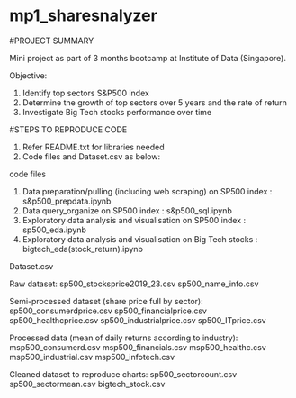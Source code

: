 # mp1_sharesnalyzer
#PROJECT SUMMARY

Mini project as part of 3 months bootcamp at Institute of Data (Singapore). 

Objective: 
1. Identify top sectors S&P500 index
2. Determine the growth of top sectors over 5 years and the rate of return
3. Investigate Big Tech stocks performance over time

#STEPS TO REPRODUCE CODE

1. Refer README.txt for libraries needed
2. Code files and Dataset.csv as below:

code files

1. Data preparation/pulling (including web scraping) on SP500 index : s&p500_prepdata.ipynb
2. Data query_organize on SP500 index : s&p500_sql.ipynb
3. Exploratory data analysis and visualisation on SP500 index : sp500_eda.ipynb
4. Exploratory data analysis and visualisation on Big Tech stocks : bigtech_eda(stock_return).ipynb

Dataset.csv

Raw dataset: 
sp500_stocksprice2019_23.csv
sp500_name_info.csv

Semi-processed dataset (share price full by sector):
sp500_consumerdprice.csv
sp500_financialprice.csv
sp500_healthcprice.csv
sp500_industrialprice.csv
sp500_ITprice.csv

Processed data (mean of daily returns according to industry): 
msp500_consumerd.csv
msp500_financials.csv
msp500_healthc.csv
msp500_industrial.csv
msp500_infotech.csv

Cleaned dataset to reproduce charts: 
sp500_sectorcount.csv
sp500_sectormean.csv
bigtech_stock.csv
